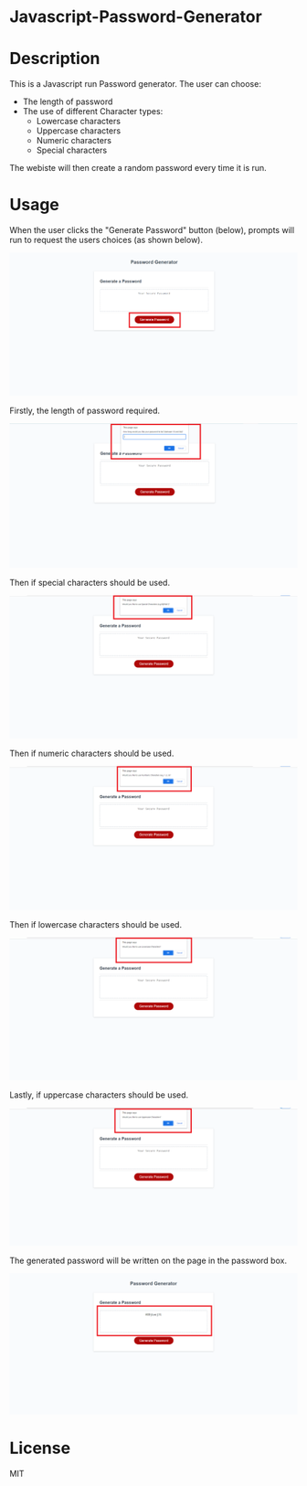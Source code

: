 # Javascript-Password-Generator

# Description

This is a Javascript run Password generator. The user can choose:
- The length of password
- The use of different Character types:
    - Lowercase characters
    - Uppercase characters
    - Numeric characters
    - Special characters 

The webiste will then create a random password every time it is run.


# Usage

When the user clicks the "Generate Password" button (below), prompts will run to request the users choices (as shown below).

<img src="./images/mainpage.png">


Firstly, the length of password required.

<img src="./images/lengthprompt.png">

Then if special characters should be used.

<img src="./images/specialcharactersprompt.png">

Then if numeric characters should be used.

<img src="./images/numericcharactersprompt.png">

Then if lowercase characters should be used.

<img src="./images/lowercasecharactersprompt.png">

Lastly, if uppercase characters should be used.

<img src="./images/uppercasecharactersprompt.png">

The generated password will be written on the page in the password box. 

<img src="./images/passwordgenerated.png">

# License

MIT